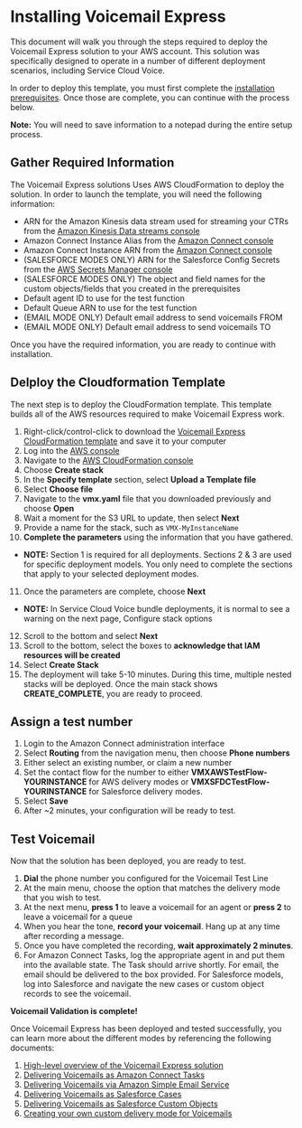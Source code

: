 # Installing Voicemail Express
This document will walk you through the steps required to deploy the Voicemail Express solution to your AWS account. This solution was specifically designed to operate in a number of different deployment scenarios, including Service Cloud Voice.

In order to deploy this template, you must first complete the [installation prerequisites](vmx_prerequistes.md). Once those are complete, you can continue with the process below.

**Note:** You will need to save information to a notepad during the entire setup process.

## Gather Required Information
The Voicemail Express solutions Uses AWS CloudFormation to deploy the solution. In order to launch the template, you will need the following information:
- ARN for the Amazon Kinesis data stream used for streaming your CTRs from the [Amazon Kinesis Data streams console](https://console.aws.amazon.com/kinesis/home)
- Amazon Connect Instance Alias from the [Amazon Connect console](https://console.aws.amazon.com/connect/home)
- Amazon Connect Instance ARN from the [Amazon Connect console](https://console.aws.amazon.com/connect/home)
- (SALESFORCE MODES ONLY) ARN for the Salesforce Config Secrets from the [AWS Secrets Manager console](https://console.aws.amazon.com/secretsmanager/home)
- (SALESFORCE MODES ONLY) The object and field names for the custom objects/fields that you created in the prerequisites
- Default agent ID to use for the test function
- Default Queue ARN to use for the test function
- (EMAIL MODE ONLY) Default email address to send voicemails FROM
- (EMAIL MODE ONLY) Default email address to send voicemails TO

Once you have the required information, you are ready to continue with installation.

## Delploy the Cloudformation Template
The next step is to deploy the CloudFormation template. This template builds all of the AWS resources required to make Voicemail Express work.
1.  Right-click/control-click to download the [Voicemail Express CloudFormation template](../CloudFormation/vmx.yaml) and save it to your computer
2.  Log into the [AWS console](https://console.aws.amazon.com/console/home)
3.  Navigate to the [AWS CloudFormation console](https://console.aws.amazon.com/cloudformation/home)
4.  Choose **Create stack**
5.  In the **Specify template** section, select **Upload a Template file**
6.  Select **Choose file**
7.  Navigate to the **vmx.yaml** file that you downloaded previously and choose **Open**
8.  Wait a moment for the S3 URL to update, then select **Next**
9.  Provide a name for the stack, such as `VMX-MyInstanceName`
10. **Complete the parameters** using the information that you have gathered.
  - **NOTE:** Section 1 is required for all deployments. Sections 2 & 3 are used for specific deployment models. You only need to complete the sections that apply to your selected deployment modes.
11. Once the parameters are complete, choose **Next**
  - **NOTE:** In Service Cloud Voice bundle deployments, it is normal to see a warning on the next page, Configure stack options
12.	Scroll to the bottom and select **Next**
13.	Scroll to the bottom, select the boxes to **acknowledge that IAM resources will be created**
14. Select **Create Stack**
15. The deployment will take 5-10 minutes. During this time, multiple nested stacks will be deployed. Once the main stack shows **CREATE_COMPLETE**, you are ready to proceed.

## Assign a test number
1.  Login to the Amazon Connect administration interface
2.  Select **Routing** from the navigation menu, then choose **Phone numbers**
2.  Either select an existing number, or claim a new number
3.  Set the contact flow for the number to either **VMXAWSTestFlow-YOURINSTANCE** for AWS delivery modes or **VMXSFDCTestFlow-YOURINSTANCE** for Salesforce delivery modes.
4.  Select **Save**
5.  After ~2 minutes, your configuration will be ready to test.

## Test Voicemail
Now that the solution has been deployed, you are ready to test.
1.  **Dial** the phone number you configured for the Voicemail Test Line
2.  At the main menu, choose the option that matches the delivery mode that you wish to test.
3.  At the next menu, **press 1** to leave a voicemail for an agent or **press 2** to leave a voicemail for a queue
4.  When you hear the tone, **record your voicemail**. Hang up at any time after recording a message.
5.  Once you have completed the recording, **wait approximately 2 minutes**.
6.  For Amazon Connect Tasks, log the appropriate agent in and put them into the available state. The Task should arrive shortly. For email, the email should be delivered to the box provided. For Salesforce models, log into Salesforce and navigate the new cases or custom object records to see the voicemail.

**Voicemail Validation is complete!**

Once Voicemail Express has been deployed and tested successfully, you can learn more about the different modes by referencing the following documents:
1. [High-level overview of the Voicemail Express solution](Docs/vmx_core.md)
2. [Delivering Voicemails as Amazon Connect Tasks](Docs/vmx_tasks.md)
3. [Delivering Voicemails via Amazon Simple Email Service](Docs/vmx_email.md)
4. [Delivering Voicemails as Salesforce Cases](Docs/vmx_sfcase.md)
5. [Delivering Voicemails as Salesforce Custom Objects](Docs/vmx_sfcustom.md)
6. [Creating your own custom delivery mode for Voicemails](Docs/vmx_custom.md)
